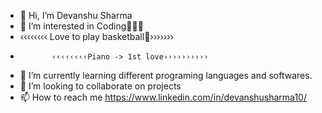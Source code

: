 - 👋 Hi, I’m Devanshu Sharma
- 👀 I’m interested in Coding🧑🏻‍💻
-  ‹‹‹‹‹‹‹‹ Love to play basketball🏀›››››››
-            ‹‹‹‹‹‹‹‹Piano -> 1st love››››››››››
- 🌱 I’m currently learning different programing languages and softwares. 
- 💞️ I’m looking to collaborate on projects
- 📫 How to reach me https://www.linkedin.com/in/devanshusharma10/

<!---
emDevanshu/emDevanshu is a ✨ special ✨ repository because its `README.md` (this file) appears on your GitHub profile.
You can click the Preview link to take a look at your changes.
--->
